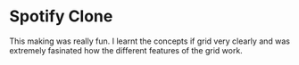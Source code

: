 # Spotify Clone 

This making was really fun. I learnt the concepts if grid very clearly and was extremely fasinated how the different features of the grid work. 
